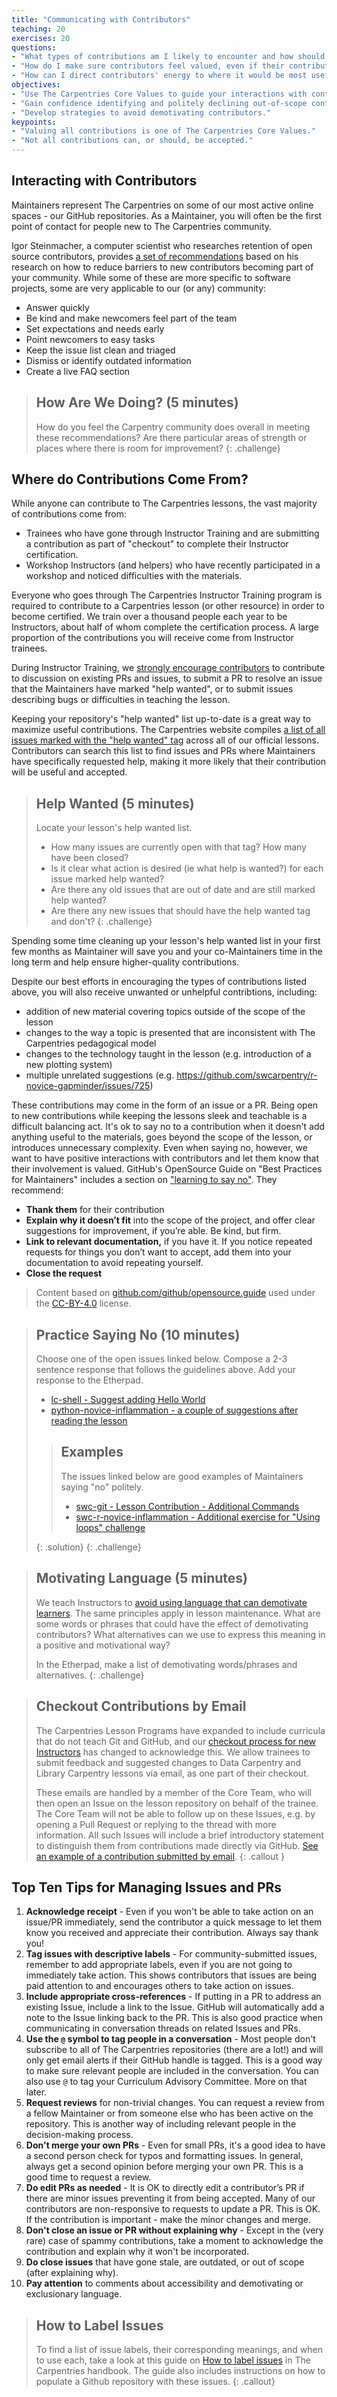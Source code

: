 ```yaml
---
title: "Communicating with Contributors"
teaching: 20
exercises: 20
questions:
- "What types of contributions am I likely to encounter and how should I handle them?"
- "How do I make sure contributors feel valued, even if their contribution is not accepted?"
- "How can I direct contributors' energy to where it would be most useful?"
objectives:
- "Use The Carpentries Core Values to guide your interactions with contributors."
- "Gain confidence identifying and politely declining out-of-scope contributions."
- "Develop strategies to avoid demotivating contributors."
keypoints:
- "Valuing all contributions is one of The Carpentries Core Values."
- "Not all contributions can, or should, be accepted."
---
```


## Interacting with Contributors

Maintainers represent The Carpentries on some of our most
active online spaces - our GitHub repositories. As a Maintainer,
you will often be the first point of contact for people new to The
Carpentries community.

Igor Steinmacher, a computer scientist who researches
retention of open source contributors, provides [a set of
recommendations](http://wsl.softwarelivre.org/2015/0002/fostering-freelibre-open-source-software-community-formation:-guidelines-for-communities-to-support-newcomers-onboarding-wsl-2015.pdf) based on his research on how to reduce barriers to
new contributors becoming part of your community. While some of these
are more specific to software projects, some are very applicable to
our (or any) community:

* Answer quickly
* Be kind and make newcomers feel part of the team
* Set expectations and needs early
* Point newcomers to easy tasks
* Keep the issue list clean and triaged
* Dismiss or identify outdated information
* Create a live FAQ section

> ## How Are We Doing? (5 minutes)
> How do you feel the Carpentry community does overall in meeting these recommendations? Are there particular areas of strength
> or places where there is room for improvement?
{: .challenge}

## Where do Contributions Come From? 

While anyone can contribute to The Carpentries lessons, the  vast majority of contributions come from:

- Trainees who have gone through Instructor Training and are submitting a contribution as part of "checkout" to complete their Instructor certification. 
- Workshop Instructors (and helpers) who have recently participated in a workshop and noticed difficulties with the materials. 

Everyone who goes through The Carpentries Instructor Training program is required to contribute to a Carpentries lesson
(or other resource) in order to become certified. We train over a thousand people each year to be Instructors, about half of whom complete the
certification process. A large proportion of the contributions you will receive come from Instructor trainees. 

During Instructor Training, we [strongly encourage contributors](https://carpentries.github.io/instructor-training/20-checkout/) to contribute to
discussion on existing PRs and issues, to submit a PR to resolve an
issue that the Maintainers have marked "help wanted", or to submit issues describing bugs or difficulties in teaching the lesson. 

Keeping your repository's "help wanted" list up-to-date is a great way to maximize useful contributions. The Carpentries website
compiles [a list of all issues marked with the "help wanted" tag](https://carpentries.org/help-wanted-issues/) across all of
our official lessons. Contributors can search this list to find issues and PRs where Maintainers have specifically requested help,
making it more likely that their contribution will be useful and accepted. 

> ## Help Wanted (5 minutes)
> Locate your lesson's help wanted list. 
> - How many issues are currently open with that tag? How many have been closed?
> - Is it clear what action is desired (ie what help is wanted?) for each issue marked help wanted?
> - Are there any old issues that are out of date and are still marked help wanted? 
> - Are there any new issues that should have the help wanted tag and don't?
{: .challenge} 

Spending some time cleaning up your lesson's help wanted list in your first few months as Maintainer will save
you and your co-Maintainers time in the long term and help ensure higher-quality contributions.

Despite our best efforts in encouraging the types of contributions listed above, you will also receive unwanted or unhelpful contribtions, including:
- addition of new material covering topics outside of the scope of the lesson
- changes to the way a topic is presented that are inconsistent with The Carpentries pedagogical model
- changes to the technology taught in the lesson (e.g. introduction of a new plotting system)
- multiple unrelated suggestions (e.g. https://github.com/swcarpentry/r-novice-gapminder/issues/725)

These contributions may come in the form of an issue or a PR. Being open to new contributions while keeping the lessons sleek and
teachable is a difficult balancing act. It's ok to say no to a
contribution when it doesn't add anything useful to the materials,
goes beyond the scope of the lesson, or introduces unnecessary
complexity. Even when saying no, however, we want to have positive
interactions with contributors and let them know that their
involvement is valued. GitHub's OpenSource Guide on "Best Practices for Maintainers" includes a
section on ["learning to say no"](https://opensource.guide/best-practices/#learning-to-say-no). They recommend:

- **Thank them** for their contribution
- **Explain why it doesn’t fit** into the scope of the project, and offer clear suggestions for improvement, if you’re able. Be kind, but firm.
- **Link to relevant documentation,** if you have it. If you notice repeated requests for things you don’t want to accept, add them into your documentation to avoid repeating yourself.
- **Close the request**

> Content based on [github.com/github/opensource.guide](https://github.com/github/opensource.guide) used under the [CC-BY-4.0](https://creativecommons.org/licenses/by/4.0/) license.

> ## Practice Saying No (10 minutes)
> Choose one of the open issues linked below. Compose a 2-3 sentence response that follows the guidelines above. 
> Add your response to the Etherpad.
> * [lc-shell - Suggest adding Hello World](https://github.com/LibraryCarpentry/lc-shell/issues/143)
> * [python-novice-inflammation - a couple of suggestions after reading the lesson](https://github.com/swcarpentry/python-novice-inflammation/issues/391)
> 
>> ## Examples
>> The issues linked below are good examples of Maintainers saying "no" politely. 
>> * [swc-git - Lesson Contribution - Additional Commands](https://github.com/swcarpentry/git-novice/issues/765)
>> * [swc-r-novice-inflammation - Additional exercise for "Using loops" challenge](https://github.com/swcarpentry/r-novice-inflammation/pull/168)
>> 
> {: .solution}
{: .challenge}

> ## Motivating Language (5 minutes)
> We teach Instructors to [avoid using language that can demotivate learners](https://carpentries.github.io/instructor-training/03-expertise/#dismissive-language). The same principles apply in lesson maintenance. What are some words or
> phrases that could have the effect of demotivating contributors? What alternatives can we use to express this meaning in a 
> positive and motivational way?
> 
> In the Etherpad, make a list of demotivating words/phrases and alternatives.
{: .challenge}

> ## Checkout Contributions by Email
>
> The Carpentries Lesson Programs have expanded to include
> curricula that do not teach Git and GitHub,
> and our [checkout process for new Instructors](https://carpentries.github.io/instructor-training/checkout/index.html#part-1-submit-a-small-contribution-to-a-lesson-or-glossary)
> has changed to acknowledge this.
> We allow trainees to submit feedback and suggested changes
> to Data Carpentry and Library Carpentry lessons via email,
> as one part of their checkout.
> 
> These emails are handled by a member of the Core Team,
> who will then open an Issue on the lesson repository
> on behalf of the trainee.
> The Core Team will not be able to follow up on these Issues,
> e.g. by opening a Pull Request
> or replying to the thread with more information.
> All such Issues will include a brief introductory statement
> to distinguish them from contributions made directly via GitHub.
> [See an example of a contribution submitted by email](https://github.com/datacarpentry/r-socialsci/issues/320).
{: .callout }

## Top Ten Tips for Managing Issues and PRs

1. **Acknowledge receipt** - Even if you won't be able to take action on an issue/PR immediately, send the contributor a quick 
message to let them know you received and appreciate their contribution. Always say thank you!
2. **Tag issues with descriptive labels** - For community-submitted issues, remember to add appropriate labels, even if you are not going to immediately take action. This shows contributors that issues are being paid attention to and encourages others to take action on issues.
3. **Include appropriate cross-references** - If putting in a PR to address an existing Issue, include a link to the Issue. GitHub will automatically add a note to the Issue linking back to the PR. This is also good practice when communicating in conversation threads on related Issues and PRs.
4. **Use the `@` symbol to tag people in a conversation** - Most people don't subscribe to all of The Carpentries repositories (there are a lot!) and will only get email alerts if their GitHub handle is tagged. This is a good way to make sure relevant people are included in the conversation. You can also use `@` to tag your Curriculum Advisory Committee. More on that later. 
5. **Request reviews** for non-trivial changes. You can request a review from a fellow Maintainer or from someone else who has been active on the repository. This is another way of including relevant people in the decision-making process.
6. **Don't merge your own PRs** - Even for small PRs, it's a good idea to have a second person check for typos and formatting issues. In general, always get a second opinion before merging your own PR. This is a good time to request a review.
7. **Do edit PRs as needed** - It is OK to directly edit a contributor’s PR if there are minor issues preventing it from being 
accepted. Many of our contributors are non-responsive to requests to update a PR. This is OK. If the contribution is important - make 
the minor changes and merge.
8. **Don't close an issue or PR without explaining why** - Except in the (very rare) case of spammy contributions, take a moment to 
acknowledge the contribution and explain why it won't be incorporated. 
9. **Do close issues** that have gone stale, are outdated, or out of scope (after explaining why). 
10. **Pay attention** to comments about accessibility and demotivating or exclusionary language. 

> ## How to Label Issues
> To find a list of issue labels, their corresponding meanings, and when to use each,
> take a look at this guide on [How to label issues](https://docs.carpentries.org/topic_folders/maintainers/github_labels.html) in The Carpentries handbook.
> The guide also includes instructions on how to populate a Github repository with these issues.
{: .callout}

